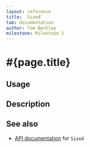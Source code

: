 ```yaml
---
layout: reference
title: `Sized`
tab: documentation
author: Tom Bentley
milestone: Milestone 1
---
```


# #{page.title}

## Usage 

## Description

## See also

* [API documentation](#{site.urls.apidoc}/ceylon/language/Sized.html) for `Sized`

